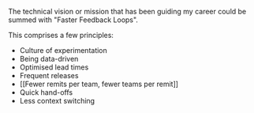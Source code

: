 The technical vision or mission that has been guiding my career could be summed with "Faster Feedback Loops".

This comprises a few principles:

- Culture of experimentation
- Being data-driven
- Optimised lead times
- Frequent releases
- [[Fewer remits per team, fewer teams per remit]]
- Quick hand-offs
- Less context switching
